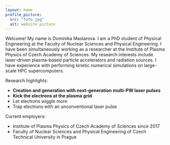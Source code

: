 ```yaml
---
layout: home
profile_picture:
  src: "foto.jpg"
  alt: website picture
---
```


<p float="left">
 Welcome! My name is Dominika Maslarova. I am a PhD student of Physical Engineering at the Faculty of Nuclear Sciences and Physical Engineering.
I have been simultaneously working as a researcher at the Institute of Plasma Physics of Czech Academy of Sciences.
My research interests include laser-driven plasma-based particle accelerators and radiation sources. I have experience with performing kinetic numerical simulations on large-scale HPC supercomputers.
</p>


<!-- 
#This site serves as an example for the Bay Jekyll theme. Bay is a very simple and minimal theme, directly inspired by Dan Grover's <a href="http://dangrover.com">website</a>.
-->
</p>

Research highlights:
  - <b>Creation and generation with next-generation multi-PW laser pulses</b>
  - <strong>Kick the electrons at the plasma grid</strong>
  - Let electrons wiggle more
  - Trap electrons with an unconventional laser pulse

<p>

Current employers:
  - Institute of Plasma Physics of Czech Academy of Sciences since 2017
  - Faculty of Nuclear Sciences and Physical Engineering of Czech Technical University in Prague

